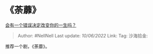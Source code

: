# 《荼蘼》
[会有一个错误决定改变你的一生吗？](https://www.zhihu.com/question/536192352/answer/2522057021)

> Author: #NellNell
> Last update: *10/06/2022*
> Link:
> Tag:
> 沙海拾金:

推荐一个剧，《荼蘼》。
